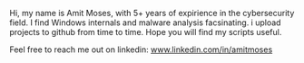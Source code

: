 Hi, my name is Amit Moses, with 5+ years of expirience in the cybersecurity field.
I find Windows internals and malware analysis facsinating.
i upload projects to github from time to time.
Hope you will find my scripts useful.

Feel free to reach me out on linkedin: www.linkedin.com/in/amitmoses




<!---
wh1teone/wh1teone is a ✨ special ✨ repository because its `README.md` (this file) appears on your GitHub profile.
You can click the Preview link to take a look at your changes.
--->
